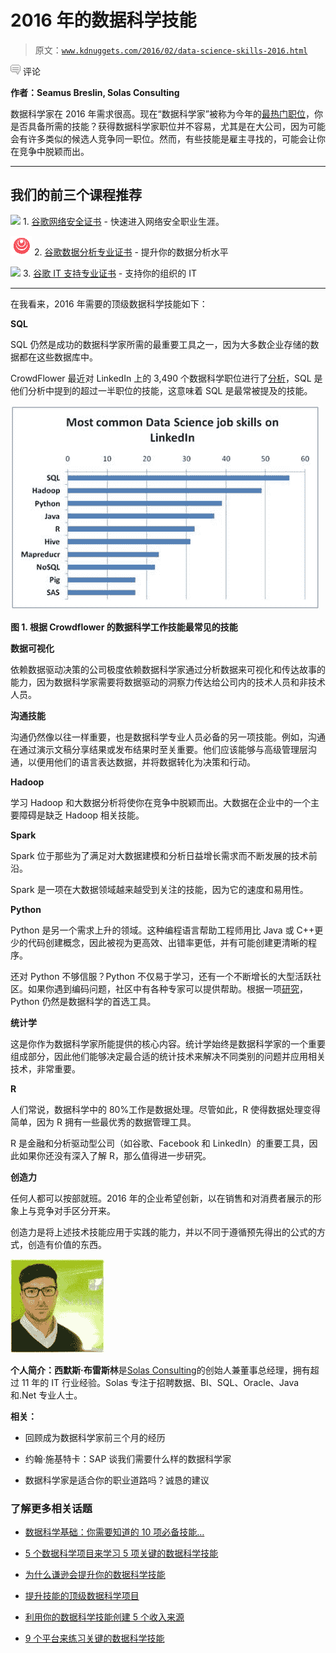 # 2016 年的数据科学技能

> 原文：[`www.kdnuggets.com/2016/02/data-science-skills-2016.html`](https://www.kdnuggets.com/2016/02/data-science-skills-2016.html)

![c](img/3d9c022da2d331bb56691a9617b91b90.png) 评论

**作者：Seamus Breslin, Solas Consulting**

数据科学家在 2016 年需求很高。现在“数据科学家”被称为今年的[最热门职位](http://www.computerworld.com/article/3025440/data-analytics/why-data-scientist-is-this-years-hottest-job.html)，你是否具备所需的技能？获得数据科学家职位并不容易，尤其是在大公司，因为可能会有许多类似的候选人竞争同一职位。然而，有些技能是雇主寻找的，可能会让你在竞争中脱颖而出。

* * *

## 我们的前三个课程推荐

![](img/0244c01ba9267c002ef39d4907e0b8fb.png) 1\. [谷歌网络安全证书](https://www.kdnuggets.com/google-cybersecurity) - 快速进入网络安全职业生涯。

![](img/e225c49c3c91745821c8c0368bf04711.png) 2\. [谷歌数据分析专业证书](https://www.kdnuggets.com/google-data-analytics) - 提升你的数据分析水平

![](img/0244c01ba9267c002ef39d4907e0b8fb.png) 3\. [谷歌 IT 支持专业证书](https://www.kdnuggets.com/google-itsupport) - 支持你的组织的 IT

* * *

在我看来，2016 年需要的顶级数据科学技能如下：

**SQL**

SQL 仍然是成功的数据科学家所需的最重要工具之一，因为大多数企业存储的数据都在这些数据库中。

CrowdFlower 最近对 LinkedIn 上的 3,490 个数据科学职位进行了[分析](http://www.crowdflower.com/blog/what-skills-should-data-scientists-have-in-2016)，SQL 是他们分析中提到的超过一半职位的技能，这意味着 SQL 是最常被提及的技能。

![data-science-skills-linkedin](img/dac9154b7dea6a59e951ccdd77251226.png)

**图 1. 根据 Crowdflower 的数据科学工作技能最常见的技能**

**数据可视化**

依赖数据驱动决策的公司极度依赖数据科学家通过分析数据来可视化和传达故事的能力，因为数据科学家需要将数据驱动的洞察力传达给公司内的技术人员和非技术人员。

**沟通技能**

沟通仍然像以往一样重要，也是数据科学专业人员必备的另一项技能。例如，沟通在通过演示文稿分享结果或发布结果时至关重要。他们应该能够与高级管理层沟通，以便用他们的语言表达数据，并将数据转化为决策和行动。

**Hadoop**

学习 Hadoop 和大数据分析将使你在竞争中脱颖而出。大数据在企业中的一个主要障碍是缺乏 Hadoop 相关技能。

**Spark**

Spark 位于那些为了满足对大数据建模和分析日益增长需求而不断发展的技术前沿。

Spark 是一项在大数据领域越来越受到关注的技能，因为它的速度和易用性。

**Python**

Python 是另一个需求上升的领域。这种编程语言帮助工程师用比 Java 或 C++更少的代码创建概念，因此被视为更高效、出错率更低，并有可能创建更清晰的程序。

还对 Python 不够信服？Python 不仅易于学习，还有一个不断增长的大型活跃社区。如果你遇到编码问题，社区中有各种专家可以提供帮助。根据一项[研究](https://www.packtpub.com/skillup/data-salary-report)，Python 仍然是数据科学的首选工具。

**统计学**

这是你作为数据科学家所能提供的核心内容。统计学始终是数据科学家的一个重要组成部分，因此他们能够决定最合适的统计技术来解决不同类别的问题并应用相关技术，非常重要。

**R**

人们常说，数据科学中的 80%工作是数据处理。尽管如此，R 使得数据处理变得简单，因为 R 拥有一些最优秀的数据管理工具。

R 是金融和分析驱动型公司（如谷歌、Facebook 和 LinkedIn）的重要工具，因此如果你还没有深入了解 R，那么值得进一步研究。

**创造力**

任何人都可以按部就班。2016 年的企业希望创新，以在销售和对消费者展示的形象上与竞争对手区分开来。

创造力是将上述技术技能应用于实践的能力，并以不同于遵循预先得出的公式的方式，创造有价值的东西。

![seamus-breslin](img/ddd3970c37193656e2b5deeee2d4c1d0.png)

**个人简介：西默斯·布雷斯林**是[Solas Consulting](http://www.solasconsulting.ie/)的创始人兼董事总经理，拥有超过 11 年的 IT 行业经验。Solas 专注于招聘数据、BI、SQL、Oracle、Java 和.Net 专业人士。

**相关：**

+   回顾成为数据科学家前三个月的经历

+   约翰·施基特卡：SAP 谈我们需要什么样的数据科学家

+   数据科学家是适合你的职业道路吗？诚恳的建议

### 了解更多相关话题

+   [数据科学基础：你需要知道的 10 项必备技能…](https://www.kdnuggets.com/2020/10/data-science-minimum-10-essential-skills.html)

+   [5 个数据科学项目来学习 5 项关键的数据科学技能](https://www.kdnuggets.com/2022/03/5-data-science-projects-learn-5-critical-data-science-skills.html)

+   [为什么谦逊会提升你的数据科学技能](https://www.kdnuggets.com/2022/01/humbling-improve-data-science-skills.html)

+   [提升技能的顶级数据科学项目](https://www.kdnuggets.com/2022/04/top-data-science-projects-build-skills.html)

+   [利用你的数据科学技能创建 5 个收入来源](https://www.kdnuggets.com/2023/03/data-science-skills-create-5-streams-income.html)

+   [9 个平台来练习关键的数据科学技能](https://www.kdnuggets.com/2023/03/9-top-platforms-practice-key-data-science-skills.html)
